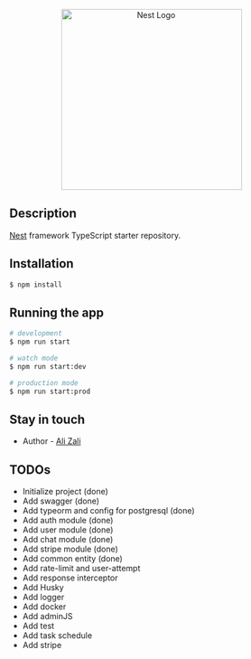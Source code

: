 <p align="center">
  <a href="http://nestjs.com/" target="blank"><img src="https://nestjs.com/img/logo_text.svg" width="320" alt="Nest Logo" /></a>
</p>

## Description

[Nest](https://github.com/nestjs/nest) framework TypeScript starter repository.

## Installation

```bash
$ npm install
```

## Running the app

```bash
# development
$ npm run start

# watch mode
$ npm run start:dev

# production mode
$ npm run start:prod
```

## Stay in touch

- Author - [Ali Zali](ali.zali.dev@gmail.com)

## TODOs

- Initialize project (done)
- Add swagger (done)
- Add typeorm and config for postgresql (done)
- Add auth module (done)
- Add user module (done)
- Add chat module (done)
- Add stripe module (done)
- Add common entity (done)
- Add rate-limit and user-attempt
- Add response interceptor
- Add Husky
- Add logger
- Add docker
- Add adminJS
- Add test
- Add task schedule
- Add stripe
